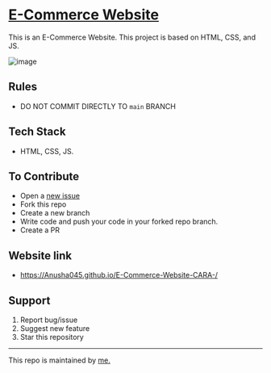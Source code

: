 # [E-Commerce Website](https://Anusha045.github.io/E-Commerce-Website-CARA-/)

This is an E-Commerce Website. This project is based on HTML, CSS, and JS.

![image](https://user-images.githubusercontent.com/34413515/199085619-dc393b0c-588d-42f9-8e16-cf10acbdc1c6.png)

## Rules
- DO NOT COMMIT DIRECTLY TO `main` BRANCH

## Tech Stack
- HTML, CSS, JS.

## To Contribute

- Open a [new issue](https://github.com/Anusha045/E-Commerce-Website-CARA/issues/new)
- Fork this repo
- Create a new branch 
- Write code and push your code in your forked repo branch.
- Create a PR

## Website link
- https://Anusha045.github.io/E-Commerce-Website-CARA-/

## Support
1. Report bug/issue
2. Suggest new feature
3. Star this repository

<hr/>
This repo is maintained by <a href="https://github.com/Anusha045/">me.</a>






